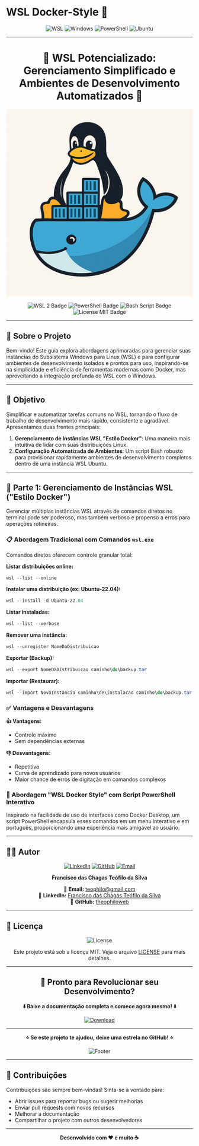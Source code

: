 # WSL Docker-Style 🐳

<div align="center">

![WSL](https://img.shields.io/badge/WSL-2-0078d4?style=for-the-badge&logo=windows&logoColor=white)
![Windows](https://img.shields.io/badge/Windows-11-0078d4?style=for-the-badge&logo=windows&logoColor=white)
![PowerShell](https://img.shields.io/badge/PowerShell-5391FE?style=for-the-badge&logo=powershell&logoColor=white)
![Ubuntu](https://img.shields.io/badge/Ubuntu-E95420?style=for-the-badge&logo=ubuntu&logoColor=white)

</div>

---

<div align="center">

# 🚀 WSL Potencializado: Gerenciamento Simplificado e Ambientes de Desenvolvimento Automatizados 🐧

<p>
 <img src="logo.png" alt="WSL Docker" width="600"/>
</p>

![WSL 2 Badge](https://img.shields.io/badge/WSL-2-blue.svg?logo=linux&style=for-the-badge)
![PowerShell Badge](https://img.shields.io/badge/PowerShell-%3E%3D5.1-blue.svg?logo=powershell&style=for-the-badge)
![Bash Script Badge](https://img.shields.io/badge/Bash-Script-green.svg?logo=gnubash&style=for-the-badge)
![License MIT Badge](https://img.shields.io/badge/License-MIT-yellow.svg?style=for-the-badge)

</div>

---

## 📖 Sobre o Projeto

Bem-vindo! Este guia explora abordagens aprimoradas para gerenciar suas instâncias do Subsistema Windows para Linux (WSL) e para configurar ambientes de desenvolvimento isolados e prontos para uso, inspirando-se na simplicidade e eficiência de ferramentas modernas como Docker, mas aproveitando a integração profunda do WSL com o Windows.

---

## 🎯 Objetivo

Simplificar e automatizar tarefas comuns no WSL, tornando o fluxo de trabalho de desenvolvimento mais rápido, consistente e agradável. Apresentamos duas frentes principais:

1. **Gerenciamento de Instâncias WSL "Estilo Docker"**: Uma maneira mais intuitiva de lidar com suas distribuições Linux.
2. **Configuração Automatizada de Ambientes**: Um script Bash robusto para provisionar rapidamente ambientes de desenvolvimento completos dentro de uma instância WSL Ubuntu.

---

## 🔧 Parte 1: Gerenciamento de Instâncias WSL ("Estilo Docker")

Gerenciar múltiplas instâncias WSL através de comandos diretos no terminal pode ser poderoso, mas também verboso e propenso a erros para operações rotineiras.

### 📋 Abordagem Tradicional com Comandos `wsl.exe`

Comandos diretos oferecem controle granular total:

**Listar distribuições online:**
```powershell
wsl --list --online
```

**Instalar uma distribuição (ex: Ubuntu-22.04):**
```powershell
wsl --install -d Ubuntu-22.04
```

**Listar instaladas:**
```powershell
wsl --list --verbose
```

**Remover uma instância:**
```powershell
wsl --unregister NomeDaDistribuicao
```

**Exportar (Backup):**
```powershell
wsl --export NomeDaDistribuicao caminho\do\backup.tar
```

**Importar (Restaurar):**
```powershell
wsl --import NovaInstancia caminho\de\instalacao caminho\do\backup.tar
```

### ✅ Vantagens e Desvantagens

**👍 Vantagens:** 
- Controle máximo
- Sem dependências externas

**👎 Desvantagens:** 
- Repetitivo
- Curva de aprendizado para novos usuários
- Maior chance de erros de digitação em comandos complexos

### 🎨 Abordagem "WSL Docker Style" com Script PowerShell Interativo

Inspirado na facilidade de uso de interfaces como Docker Desktop, um script PowerShell encapsula esses comandos em um menu interativo e em português, proporcionando uma experiência mais amigável ao usuário.

---

## 👨‍💻 Autor

<div align="center">

[![LinkedIn](https://img.shields.io/badge/LinkedIn-0077B5?style=for-the-badge&logo=linkedin&logoColor=white)](https://www.linkedin.com/in/francisco-das-chagas-te%C3%B3filo-da-silva-15a12b2ab/)
[![GitHub](https://img.shields.io/badge/GitHub-100000?style=for-the-badge&logo=github&logoColor=white)](https://github.com/theophiloweb)
[![Email](https://img.shields.io/badge/Email-D14836?style=for-the-badge&logo=gmail&logoColor=white)](mailto:teophilo@gmail.com)

**Francisco das Chagas Teófilo da Silva**

📧 **Email:** teophilo@gmail.com  
🔗 **LinkedIn:** [Francisco das Chagas Teófilo da Silva](https://www.linkedin.com/in/francisco-das-chagas-te%C3%B3filo-da-silva-15a12b2ab/)  
🐙 **GitHub:** [theophiloweb](https://github.com/theophiloweb)

</div>

---

## 📄 Licença

<div align="center">

![License](https://img.shields.io/badge/License-MIT-green.svg?style=for-the-badge)

Este projeto está sob a licença MIT. Veja o arquivo [LICENSE](LICENSE) para mais detalhes.

</div>

---

<div align="center">

## 🚀 Pronto para Revolucionar seu Desenvolvimento?

**⬇️ Baixe a documentação completa e comece agora mesmo! ⬇️**

[![Download](https://img.shields.io/badge/Download-Documentação_Completa-4CAF50?style=for-the-badge&logo=download&logoColor=white)](#)

---

**⭐ Se este projeto te ajudou, deixe uma estrela no GitHub! ⭐**

![Footer](https://img.shields.io/badge/Made_with-❤️_and_PowerShell-blue?style=for-the-badge)

</div>

---

## 🤝 Contribuições

Contribuições são sempre bem-vindas! Sinta-se à vontade para:

- Abrir issues para reportar bugs ou sugerir melhorias
- Enviar pull requests com novos recursos
- Melhorar a documentação
- Compartilhar o projeto com outros desenvolvedores

---

<div align="center">

**Desenvolvido com ❤️ e muito ☕**

</div>

